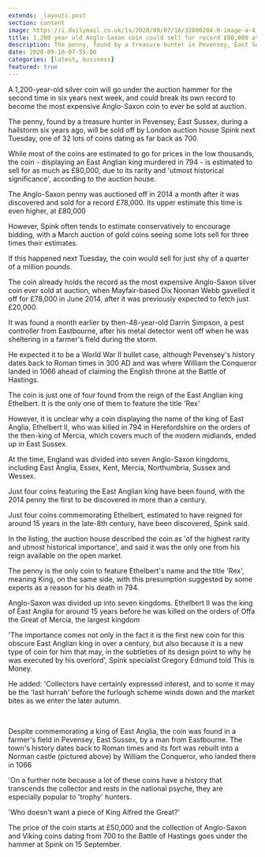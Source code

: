 ```yaml
---
extends: _layouts.post
section: content
image: https://i.dailymail.co.uk/1s/2020/09/07/16/32880204-0-image-a-4_1599493146456.jpg 
title: 1,200 year old Anglo-Saxon coin could sell for record £80,000 at auction 
description: The penny, found by a treasure hunter in Pevensey, East Sussex, during a hailstorm six years ago, will be sold off by London auction house Spink next Tuesday, one of 32 dating back to 700. 
date: 2020-09-10-07-55-00 
categories: [latest, business] 
featured: true 
--- 
```

A 1,200-year-old silver coin will go under the auction hammer for the second time in six years next week, and could break its own record to become the most expensive Anglo-Saxon coin to ever be sold at auction.

The penny, found by a treasure hunter in Pevensey, East Sussex, during a hailstorm six years ago, will be sold off by London auction house Spink next Tuesday, one of 32 lots of coins dating as far back as 700.

While most of the coins are estimated to go for prices in the low thousands, the coin - displaying an East Anglian king murdered in 794 - is estimated to sell for as much as £80,000, due to its rarity and 'utmost historical significance', according to the auction house.

The Anglo-Saxon penny was auctioned off in 2014 a month after it was discovered and sold for a record £78,000. Its upper estimate this time is even higher, at £80,000

However, Spink often tends to estimate conservatively to encourage bidding, with a March auction of gold coins seeing some lots sell for three times their estimates.

If this happened next Tuesday, the coin would sell for just shy of a quarter of a million pounds.

The coin already holds the record as the most expensive Anglo-Saxon silver coin ever sold at auction, when Mayfair-based Dix Noonan Webb gavelled it off for £78,000 in June 2014, after it was previously expected to fetch just £20,000.

It was found a month earlier by then-48-year-old Darrin Simpson, a pest controller from Eastbourne, after his metal detector went off when he was sheltering in a farmer's field during the storm.

He expected it to be a World War II bullet case, although Pevensey's history dates back to Roman times in 300 AD and was where William the Conqueror landed in 1066 ahead of claiming the English throne at the Battle of Hastings.

The coin is just one of four found from the reign of the East Anglian king Ethelbert. It is the only one of them to feature the title 'Rex'

However, it is unclear why a coin displaying the name of the king of East Anglia, Ethelbert II, who was killed in 794 in Herefordshire on the orders of the then-king of Mercia, which covers much of the modern midlands, ended up in East Sussex.

At the time, England was divided into seven Anglo-Saxon kingdoms, including East Anglia, Essex, Kent, Mercia, Northumbria, Sussex and Wessex.

Just four coins featuring the East Anglian king have been found, with the 2014 penny the first to be discovered in more than a century.

Just four coins commemorating Ethelbert, estimated to have reigned for around 15 years in the late-8th century, have been discovered, Spink said.

In the listing, the auction house described the coin as 'of the highest rarity and utmost historical importance', and said it was the only one from his reign available on the open market.

The penny is the only coin to feature Ethelbert's name and the title 'Rex', meaning King, on the same side, with this presumption suggested by some experts as a reason for his death in 794.

Anglo-Saxon was divided up into seven kingdoms. Ethelbert II was the king of East Anglia for around 15 years before he was killed on the orders of Offa the Great of Mercia, the largest kingdom

'The importance comes not only in the fact it is the first new coin for this obscure East Anglian king in over a century, but also because it is a new type of coin for him that may, in the subtleties of its design point to why he was executed by his overlord', Spink specialist Gregory Edmund told This is Money.

He added: 'Collectors have certainly expressed interest, and to some it may be the 'last hurrah' before the furlough scheme winds down and the market bites as we enter the later autumn.

 

Despite commemorating a king of East Anglia, the coin was found in a farmer's field in Pevensey, East Sussex, by a man from Eastbourne. The town's history dates back to Roman times and its fort was rebuilt into a Norman castle (pictured above) by William the Conqueror, who landed there in 1066

'On a further note because a lot of these coins have a history that transcends the collector and rests in the national psyche, they are especially popular to 'trophy' hunters.

'Who doesn't want a piece of King Alfred the Great?'

The price of the coin starts at £50,000 and the collection of Anglo-Saxon and Viking coins dating from 700 to the Battle of Hastings goes under the hammer at Spink on 15 September.

